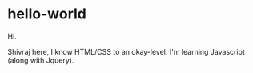 # hello-world

Hi.

Shivraj here, I know HTML/CSS to an okay-level.
I'm learning Javascript (along with Jquery).

